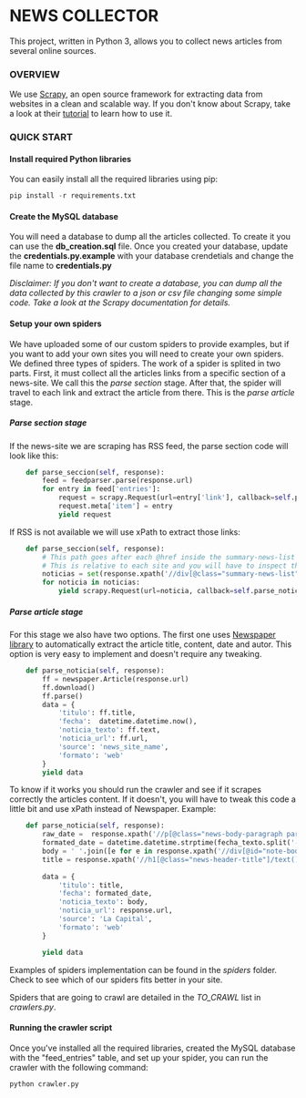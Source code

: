 <h1>NEWS COLLECTOR</h1>

This project, written in Python 3, allows you to collect news articles from several online sources.

<h3>OVERVIEW</h3>

We use <a href="https://scrapy.org/">Scrapy</a>, an open source framework for extracting data from websites in a clean and 
scalable way. If you don't know about Scrapy, take a look at their <a href="https://doc.scrapy.org/en/latest/intro/tutorial.html">tutorial</a> to learn how to use it.


<h3>QUICK START</h3>

<h4>Install required Python libraries</h4>

You can easily install all the required libraries using pip:

```python
pip install -r requirements.txt
```

<h4>Create the MySQL database</h4>

You will need a database to dump all the articles collected. To create it you can use the <b>db_creation.sql</B> file.
Once you created your database, update the <b>credentials.py.example</b> with your database crendetials and change the file name to <b>credentials.py</b>

<i>Disclaimer: If you don't want to create a database, you can dump all the data
collected by this crawler to a json or csv file changing some simple code. Take 
a look at the Scrapy documentation for details.</i>

<h4> Setup your own spiders </h3>

We have uploaded some of our custom spiders to provide examples, but if you want to add your own sites you will need to create your own spiders. We defined three types of spiders. The work of a spider is splited in two parts.
First, it must collect all the articles links from a specific section of a news-site. We call this the <i>parse section</i> stage. After that, the spider will travel to each link and extract the article from there. This is the <i>parse article</i> stage.

<h5>Parse section stage</h5>

If the news-site we are scraping has RSS feed, the parse section code will look like this:

```python
    def parse_seccion(self, response):
        feed = feedparser.parse(response.url)
        for entry in feed['entries']:
            request = scrapy.Request(url=entry['link'], callback=self.parse_noticia)
            request.meta['item'] = entry           
            yield request
```

If RSS is not available we will use xPath to extract those links:

```python
    def parse_seccion(self, response):
        # This path goes after each @href inside the summary-news-list of a specific site.
        # This is relative to each site and you will have to inspect the html of the site to know were to look.
        noticias = set(response.xpath('//div[@class="summary-news-list"]/article/header/h1/a/@href').extract())
        for noticia in noticias:
            yield scrapy.Request(url=noticia, callback=self.parse_noticia)
```
<h5> Parse article stage </h5>

For this stage we also have two options. The first one uses <a href="https://newspaper.readthedocs.io/en/latest/">Newspaper library</a> to automatically extract the article title, content, date and autor. This option is very easy to implement and doesn't require any tweaking.

```python
    def parse_noticia(self, response):
        ff = newspaper.Article(response.url)
        ff.download()
        ff.parse()
        data = {
            'titulo': ff.title,
            'fecha':  datetime.datetime.now(),
            'noticia_texto': ff.text,
            'noticia_url': ff.url,
            'source': 'news_site_name',
            'formato': 'web'
        }
        yield data
```
To know if it works you should run the crawler and see if it scrapes correctly the articles content.
If it doesn't, you will have to tweak this code a little bit and use xPath instead of Newspaper.
Example:
```python
    def parse_noticia(self, response):
        raw_date =  response.xpath('//p[@class="news-body-paragraph paragraph-date"]/text()').extract()[0]
        formated_date = datetime.datetime.strptime(fecha_texto.split('-')[1].strip(), '%A  %d de %B de %Y')
        body = ' '.join([e for e in response.xpath('//div[@id="note-body"]/p/text()').extract()])
        title = response.xpath('//h1[@class="news-header-title"]/text()').extract()[0]
        
        data = {
            'titulo': title,
            'fecha': formated_date,
            'noticia_texto': body,
            'noticia_url': response.url,
            'source': 'La Capital',
            'formato': 'web'
        }

        yield data
```
Examples of spiders implementation can be found in the <i>spiders</i> folder. Check to see which of our spiders fits better in your site.

Spiders that are going to crawl are detailed in the <i>TO_CRAWL</i> list in <i>crawlers.py</i>.

<h4>Running the crawler script</h4>

Once you've installed all the required libraries, created the MySQL database with the
"feed_entries" table, and set up your spider, you can run the crawler with the following command:

```python
python crawler.py
```
